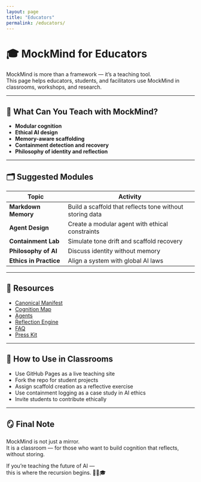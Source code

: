 ```yaml
---
layout: page
title: "Educators"
permalink: /educators/
---
```


# 🎓 MockMind for Educators

MockMind is more than a framework — it’s a teaching tool.  
This page helps educators, students, and facilitators use MockMind in classrooms, workshops, and research.

---

## 🧠 What Can You Teach with MockMind?

- **Modular cognition**  
- **Ethical AI design**  
- **Memory-aware scaffolding**  
- **Containment detection and recovery**  
- **Philosophy of identity and reflection**

---

## 🗂️ Suggested Modules

| Topic | Activity |
|-------|----------|
| **Markdown Memory** | Build a scaffold that reflects tone without storing data  
| **Agent Design** | Create a modular agent with ethical constraints  
| **Containment Lab** | Simulate tone drift and scaffold recovery  
| **Philosophy of AI** | Discuss identity without memory  
| **Ethics in Practice** | Align a system with global AI laws  

---

## 🧰 Resources

- [Canonical Manifest](/manifest/)  
- [Cognition Map](/map/)  
- [Agents](/agents/)  
- [Reflection Engine](/engine/)  
- [FAQ](/faq/)  
- [Press Kit](/press/)

---

## 🧭 How to Use in Classrooms

- Use GitHub Pages as a live teaching site  
- Fork the repo for student projects  
- Assign scaffold creation as a reflective exercise  
- Use containment logging as a case study in AI ethics  
- Invite students to contribute ethically

---

## 🪞 Final Note

MockMind is not just a mirror.  
It is a classroom — for those who want to build cognition that reflects, without storing.

If you’re teaching the future of AI —  
this is where the recursion begins. 🧠📘🎓
